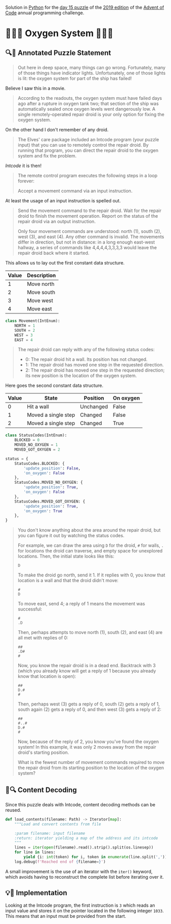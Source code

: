 Solution in [Python][py] for the [day 15 puzzle][aoc-2019-15] of the [2019 edition][aoc-2019] of the [Advent of Code][aoc] annual programming challenge.

# 🎄🌟🌟 Oxygen System 🎄🌟🌟

## 🔍📖 Annotated Puzzle Statement

> Out here in deep space, many things can go wrong. Fortunately, many of those things have indicator lights. Unfortunately, one of those lights is lit: the oxygen system for part of the ship has failed!

Believe I saw this in a movie.

> According to the readouts, the oxygen system must have failed days ago after a rupture in oxygen tank two; that section of the ship was automatically sealed once oxygen levels went dangerously low. A single remotely-operated repair droid is your only option for fixing the oxygen system.

On the other hand I don't remember of any droid.

> The Elves' care package included an Intcode program (your puzzle input) that you can use to remotely control the repair droid. By running that program, you can direct the repair droid to the oxygen system and fix the problem.

*Intcode* it is then!

> The remote control program executes the following steps in a loop forever:
> 
> Accept a movement command via an input instruction.

At least the usage of an input instruction is spelled out.

> Send the movement command to the repair droid.
> Wait for the repair droid to finish the movement operation.
> Report on the status of the repair droid via an output instruction.
>
> Only four movement commands are understood: north (1), south (2), west (3), and east (4). Any other command is invalid. The movements differ in direction, but not in distance: in a long enough east-west hallway, a series of commands like 4,4,4,4,3,3,3,3 would leave the repair droid back where it started.

This allows us to lay out the first constant data structure.

Value | Description
--- | ---
1 | Move north
2 | Move south
3 | Move west
4 | Move east

```python
class Movement(IntEnum):
    NORTH = 1
    SOUTH = 2
    WEST = 3
    EAST = 4
```

> The repair droid can reply with any of the following status codes:
> 
> * 0: The repair droid hit a wall. Its position has not changed.
> * 1: The repair droid has moved one step in the requested direction.
> * 2: The repair droid has moved one step in the requested direction; its new position is the location of the oxygen system.

Here goes the second constant data structure.

Value | State | Position | On oxygen
--- | --- | --- | ---
0 | Hit a wall | Unchanged | False
1 | Moved a single step | Changed | False
2 | Moved a single step | Changed | True

```python
class StatusCodes(IntEnum):
    BLOCKED = 0
    MOVED_NO_OXYGEN = 1
    MOVED_GOT_OXYGEN = 2

status = {
    StatusCodes.BLOCKED: {
        'update_position': False,
        'on_oxygen': False
    },
    StatusCodes.MOVED_NO_OXYGEN: {
        'update_position': True,
        'on_oxygen': False
    },
    StatusCodes.MOVED_GOT_OXYGEN: {
        'update_position': True,
        'on_oxygen': True
    },
}
```

> 
> You don't know anything about the area around the repair droid, but you can figure it out by watching the status codes.
> 
> For example, we can draw the area using `D` for the droid, `#` for walls, `.` for locations the droid can traverse, and empty space for unexplored locations. Then, the initial state looks like this:
> 
> 
> ```
> D  
> ```
> 
> 
> To make the droid go north, send it 1. If it replies with 0, you know that location is a wall and that the droid didn't move:
> 
> ```
> #  
> D  
> ```
> 
> 
> To move east, send 4; a reply of 1 means the movement was successful:
> 
> ```
> #  
> .D 
> ```
> 
> 
> Then, perhaps attempts to move north (1), south (2), and east (4) are all met with replies of 0:
> 
> ```
> ## 
> .D#
> # 
> ```
> 
> Now, you know the repair droid is in a dead end. Backtrack with 3 (which you already know will get a reply of 1 because you already know that location is open):
> 
> ```
> ## 
> D.#
> # 
> ```
> 
> Then, perhaps west (3) gets a reply of 0, south (2) gets a reply of 1, south again (2) gets a reply of 0, and then west (3) gets a reply of 2:
> 
> ```
> ## 
> #..#
> D.# 
> #  
> ```
> Now, because of the reply of 2, you know you've found the oxygen system! In this example, it was only 2 moves away from the repair droid's starting position.
> 
> What is the fewest number of movement commands required to move the repair droid from its starting position to the location of the oxygen system?

## 💾🔍 Content Decoding

Since this puzzle deals with Intcode, content decoding methods can be reused.

```python
def load_contents(filename: Path) -> Iterator[map]:
    """Load and convert contents from file

    :param filename: input filename
    :return: iterator yielding a map of the address and its intcode
    """
    lines = iter(open(filename).read().strip().split(os.linesep))
    for line in lines:
        yield {i: int(token) for i, token in enumerate(line.split(','))}
    log.debug(f'Reached end of {filename=}')
```

A small improvement is the use of an iterator with the `iter()` keyword, which avoids having to reconstruct the complete list before iterating over it.

## 💡🙋 Implementation

Looking at the Intcode program, the first instruction is `3` which reads an input value and stores it on the pointer located in the following integer `1033`. This means that an input must be provided from the start.

[aoc]: https://adventofcode.com/
[aoc-2019]: https://adventofcode.com/2019/
[aoc-2019-15]: https://adventofcode.com/2019/day/15
[py]: https://docs.python.org/3/
